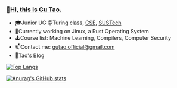 ### [👋Hi, this is Gu Tao.](https://gutaozi.github.io/about/)

- 🎓Junior UG @Turing class, [CSE](https://cse.sustech.edu.cn/en/), [SUSTech](https://www.sustech.edu.cn/en/)
- 🌱Currently working on Jinux, a Rust Operating System 
- 🕹️Course list: Machine Learning, Compilers, Computer Security
- 📫Contact me: [gutao.official@gmail.com](mailto:gutao.official@gmail.com)
- 📖[Tao's Blog](https://gutaozi.github.io)


[![Top Langs](https://github-readme-stats-mosa-bunrh04w5-gutaozi.vercel.app/api/top-langs/?username=gutaozi&layout=compact&exclude_repo=GuTaoZi.github.io,CS102_Project_Othello,CS329_Machine_Learning)](https://github.com/GuTaoZi/github-readme-stats)

[![Anurag's GitHub stats](https://github-readme-stats-mosa-bunrh04w5-gutaozi.vercel.app/api?username=gutaozi&count_private=true&show_icons=true&hide_rank=false)](https://github.com/GuTaoZi/github-readme-stats)  

<!--
**GuTaoZi/GuTaoZi** is a ✨ _special_ ✨ repository because its `README.md` (this file) appears on your GitHub profile.

Here are some ideas to get you started:

- 🔭 I’m currently working on ...
- 🌱 I’m currently learning ...
- 👯 I’m looking to collaborate on ...
- 🤔 I’m looking for help with ...
- 💬 Ask me about ...
- 📫 How to reach me: ...
- 😄 Pronouns: ...
- ⚡ Fun fact: ...

-->
